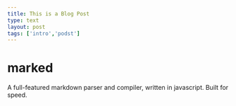 ```yaml
---
title: This is a Blog Post
type: text
layout: post
tags: ['intro','podst']
---
```


# marked

A full-featured markdown parser and compiler, written in javascript.
Built for speed.
